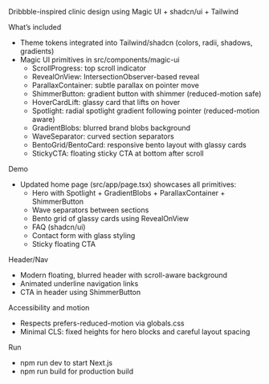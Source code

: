 Dribbble-inspired clinic design using Magic UI + shadcn/ui + Tailwind

What’s included
- Theme tokens integrated into Tailwind/shadcn (colors, radii, shadows, gradients)
- Magic UI primitives in src/components/magic-ui
  - ScrollProgress: top scroll indicator
  - RevealOnView: IntersectionObserver-based reveal
  - ParallaxContainer: subtle parallax on pointer move
  - ShimmerButton: gradient button with shimmer (reduced-motion safe)
  - HoverCardLift: glassy card that lifts on hover
  - Spotlight: radial spotlight gradient following pointer (reduced-motion aware)
  - GradientBlobs: blurred brand blobs background
  - WaveSeparator: curved section separators
  - BentoGrid/BentoCard: responsive bento layout with glassy cards
  - StickyCTA: floating sticky CTA at bottom after scroll

Demo
- Updated home page (src/app/page.tsx) showcases all primitives:
  - Hero with Spotlight + GradientBlobs + ParallaxContainer + ShimmerButton
  - Wave separators between sections
  - Bento grid of glassy cards using RevealOnView
  - FAQ (shadcn/ui)
  - Contact form with glass styling
  - Sticky floating CTA

Header/Nav
- Modern floating, blurred header with scroll-aware background
- Animated underline navigation links
- CTA in header using ShimmerButton

Accessibility and motion
- Respects prefers-reduced-motion via globals.css
- Minimal CLS: fixed heights for hero blocks and careful layout spacing

Run
- npm run dev to start Next.js
- npm run build for production build

